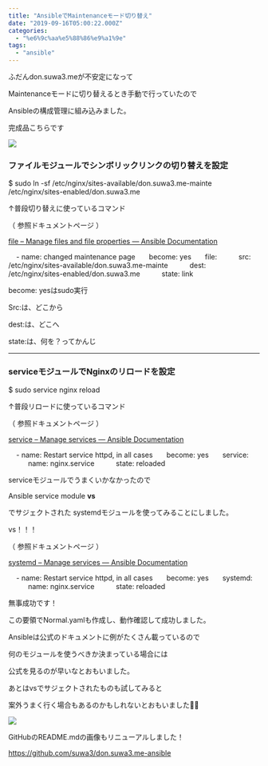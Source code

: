 ```yaml
---
title: "AnsibleでMaintenanceモード切り替え"
date: "2019-09-16T05:00:22.000Z"
categories: 
  - "%e6%9c%aa%e5%88%86%e9%a1%9e"
tags: 
  - "ansible"
---
```


ふだんdon.suwa3.meが不安定になって

Maintenanceモードに切り替えるとき手動で行っていたので

Ansibleの構成管理に組み込みました。

完成品こちらです

![](http://wp.suwa3.me/wp-content/uploads/2019/09/e382b9e382afe383aae383bce383b3e382b7e383a7e38383e38388-2019-09-16-14.01.32.png?w=685)

### ファイルモジュールでシンボリックリンクの切り替えを設定

$ sudo ln -sf /etc/nginx/sites-available/don.suwa3.me-mainte /etc/nginx/sites-enabled/don.suwa3.me

↑普段切り替えに使っているコマンド

（ 参照ドキュメントページ ）

[file – Manage files and file properties — Ansible Documentation](https://docs.ansible.com/ansible/latest/modules/file_module.html)

    - name: changed maintenance page 
      become: yes 
      file: 
          src: /etc/nginx/sites-available/don.suwa3.me-mainte 
          dest: /etc/nginx/sites-enabled/don.suwa3.me 
          state: link 

become: yesはsudo実行

Src:は、どこから

dest:は、どこへ

state:は、何を？ってかんじ

* * *

### serviceモジュールでNginxのリロードを設定

 $ sudo service nginx reload 

↑普段リロードに使っているコマンド

（ 参照ドキュメントページ ）

[service – Manage services — Ansible Documentation](https://docs.ansible.com/ansible/latest/modules/service_module.html)

    - name: Restart service httpd, in all cases 
      become: yes 
      service: 
          name: nginx.service 
          state: reloaded 

serviceモジュールでうまくいかなかったので

Ansible service module **vs**

でサジェクトされた systemdモジュールを使ってみることにしました。

vs！！！

（ 参照ドキュメントページ ）

[systemd – Manage services — Ansible Documentation](https://docs.ansible.com/ansible/latest/modules/systemd_module.html)

    - name: Restart service httpd, in all cases 
      become: yes 
      systemd: 
          name: nginx.service 
          state: reloaded 

無事成功です！

この要領でNormal.yamlも作成し、動作確認して成功しました。

Ansibleは公式のドキュメントに例がたくさん載っているので

何のモジュールを使うべきか決まっている場合には

公式を見るのが早いなとおもいました。

あとはvsでサジェクトされたものも試してみると

案外うまく行く場合もあるのかもしれないとおもいました🙋‍♀️

![](http://wp.suwa3.me/wp-content/uploads/2019/09/e382b9e382afe383aae383bce383b3e382b7e383a7e38383e38388-2019-09-16-14.47.36.png?w=972)

GitHubのREADME.mdの画像もリニューアルしました！

https://github.com/suwa3/don.suwa3.me-ansible
